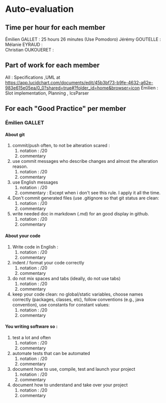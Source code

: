 # Auto-evaluation
## Time per hour for each member
Émilien GALLET : 25 hours 26 minutes (Use Pomodoro)
Jérémy GOUTELLE :  
Mélanie EYRAUD :  
Christian OUKOUERET :  

## Part of work for each member
All : Specifications ,UML at https://app.lucidchart.com/documents/edit/45b3bf73-b9fe-4632-a62e-983e615e05ea/0_0?shared=true#?folder_id=home&browser=icon
Émilien : Slot implementation, Planning , IcsParser

## For each "Good Practice" per member
### Émilien GALLET
#### About git 
1. commit/push often, to not be alteration scared :
	1. notation : /20
	1. commentary
1. use commit messages who describe changes and almost the alteration reason.
	1. notation : /20
	1. commentary
1. use English messages
	1. notation : /20
	1. commentary : Except when i don't see this rule. I apply it all the time. 
1. Don't commit generated files (use .gitignore so that git status are clean:
	1. notation : /20
	1. commentary
1. write needed doc in markdown (.md) for an good display in github.
	1. notation : /20
	1. commentary

#### About your code

1. Write code in English : 
	1. notation : /20
	1. commentary
1. indent / format your code correctly
	1. notation : /20
	1. commentary
1. do not mix spaces and tabs (ideally, do not use tabs)
	1. notation : /20
	1. commentary
1. keep your code clean: no global/static variables, choose names correctly (packages, classes, etc), follow conventions (e.g., java convention), use constants for constant values:
	1. notation : /20
	1. commentary
#### You writing software so :

1. test a lot and often
	1. notation : /20
	1. commentary
1. automate tests that can be automated
	1. notation : /20
	1. commentary
1. document how to use, compile, test and launch your project
	1. notation : /20
	1. commentary
1. document how to understand and take over your project
	1. notation : /20
	1. commentary
